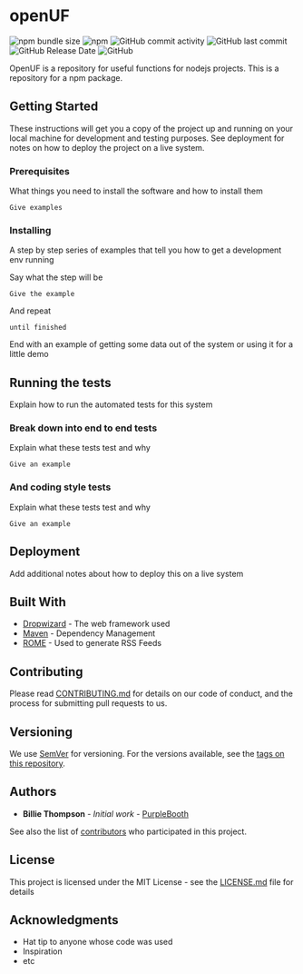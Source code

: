 # openUF
![npm bundle size](https://img.shields.io/bundlephobia/min/openuf.svg)
![npm](https://img.shields.io/npm/v/openuf.svg?label=version)
![GitHub commit activity](https://img.shields.io/github/commit-activity/y/ruiaraujo012/openUF.svg)
![GitHub last commit](https://img.shields.io/github/last-commit/ruiaraujo012/openUF.svg)
![GitHub Release Date](https://img.shields.io/github/release-date/ruiaraujo012/openUF.svg)
![GitHub](https://img.shields.io/github/license/ruiaraujo012/openUF.svg)
<!-- ![npm](https://img.shields.io/npm/dt/openuf.svg) -->

OpenUF is a repository for useful functions for nodejs projects. This is a repository for a npm package.

## Getting Started

These instructions will get you a copy of the project up and running on your local machine for development and testing purposes. See deployment for notes on how to deploy the project on a live system.

### Prerequisites

What things you need to install the software and how to install them

```
Give examples
```

### Installing

A step by step series of examples that tell you how to get a development env running

Say what the step will be

```
Give the example
```

And repeat

```
until finished
```

End with an example of getting some data out of the system or using it for a little demo

## Running the tests

Explain how to run the automated tests for this system

### Break down into end to end tests

Explain what these tests test and why

```
Give an example
```

### And coding style tests

Explain what these tests test and why

```
Give an example
```

## Deployment

Add additional notes about how to deploy this on a live system

## Built With

* [Dropwizard](http://www.dropwizard.io/1.0.2/docs/) - The web framework used
* [Maven](https://maven.apache.org/) - Dependency Management
* [ROME](https://rometools.github.io/rome/) - Used to generate RSS Feeds

## Contributing

Please read [CONTRIBUTING.md](https://gist.github.com/PurpleBooth/b24679402957c63ec426) for details on our code of conduct, and the process for submitting pull requests to us.

## Versioning

We use [SemVer](http://semver.org/) for versioning. For the versions available, see the [tags on this repository](https://github.com/your/project/tags). 

## Authors

* **Billie Thompson** - *Initial work* - [PurpleBooth](https://github.com/PurpleBooth)

See also the list of [contributors](https://github.com/your/project/contributors) who participated in this project.

## License

This project is licensed under the MIT License - see the [LICENSE.md](LICENSE.md) file for details

## Acknowledgments

* Hat tip to anyone whose code was used
* Inspiration
* etc

